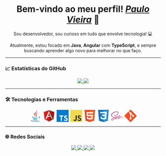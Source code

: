 <div align="center">
  <h1>Bem-vindo ao meu perfil! <a href="https://www.linkedin.com/in/paulo-vieira-9670a9321/" target="_blank"><i>Paulo Vieira</i></a> 🚀</h1>
  <p>Sou desenvolvedor, sou curioso em tudo que envolve tecnologia! 💻</p>
  <p>Atualmente, estou focado em <strong>Java</strong>, <strong>Angular</strong> com <strong>TypeScript</strong>, e sempre buscando aprender algo novo para melhorar no que faço.</p>
</div>

---

### 📈 Estatísticas do GitHub

<div align="center">
  <!-- Estatísticas Gerais -->
  <a href="https://github.com/PauloVieira47?tab=repositories" target="_blank">
    <img height="160em" src="https://github-readme-stats.vercel.app/api?username=PauloVieira47&show_icons=true&theme=radical&include_all_commits=true&count_private=true&custom_title=Minhas%20Estat%C3%ADsticas%20no%20GitHub"/>
  </a>
  <!-- Linguagens Mais Usadas -->
  <a href="https://github.com/PauloVieira47?tab=repositories" target="_blank">
    <img height="160em" src="https://github-readme-stats.vercel.app/api/top-langs/?username=PauloVieira47&layout=compact&langs_count=7&theme=radical&card_width=300&title_color=FF4680"/>
  </a>
</div>

---

### 🛠️ Tecnologias e Ferramentas

<div align="center" valign="top">
  <img align="center" alt="Java" height="40" width="40" src="https://raw.githubusercontent.com/devicons/devicon/master/icons/java/java-original.svg">
  <img align="center" alt="Angular" height="40" width="40" src="https://raw.githubusercontent.com/devicons/devicon/master/icons/angularjs/angularjs-original.svg">
  <img align="center" alt="TypeScript" height="40" width="40" src="https://raw.githubusercontent.com/devicons/devicon/master/icons/typescript/typescript-original.svg">
  <img align="center" alt="JavaScript" height="40" width="40" src="https://raw.githubusercontent.com/devicons/devicon/master/icons/javascript/javascript-original.svg">
  <img align="center" alt="HTML5" height="40" width="40" src="https://raw.githubusercontent.com/devicons/devicon/master/icons/html5/html5-original.svg">
  <img align="center" alt="CSS3" height="40" width="40" src="https://raw.githubusercontent.com/devicons/devicon/master/icons/css3/css3-original.svg">
  <img align="center" alt="SCSS" height="40" width="40" src="https://raw.githubusercontent.com/devicons/devicon/master/icons/sass/sass-original.svg">
  <img align="center" alt="Git" height="40" width="40" src="https://raw.githubusercontent.com/devicons/devicon/master/icons/git/git-original.svg">
</div>

---

### 🌐 Redes Sociais

<div align="center">
  <a href="https://www.instagram.com/paulo_vieira47/" target="_blank">
    <img src="https://img.shields.io/badge/-Instagram-%23E4405F?style=for-the-badge&logo=instagram&logoColor=white" target="_blank">
  </a>
  <a href="https://www.linkedin.com/in/paulo-vieira-9670a9321/" target="_blank">
    <img src="https://img.shields.io/badge/-LinkedIn-%230077B5?style=for-the-badge&logo=linkedin&logoColor=white" target="_blank">
  </a>
  <a href="https://www.facebook.com/100023813533278" target="_blank">
    <img src="https://img.shields.io/badge/-Facebook-%231877F2?style=for-the-badge&logo=facebook&logoColor=white" target="_blank">
  </a>
  <a href="https://twitter.com/PauloVieira47" target="_blank">
    <img src="https://img.shields.io/badge/-Twitter-%231DA1F2?style=for-the-badge&logo=twitter&logoColor=white" target="_blank">
  </a>
</div>
